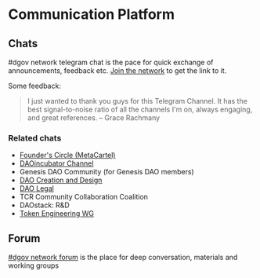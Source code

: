 # Communication Platform

## Chats

\#dgov network telegram chat is the pace for quick exchange of announcements, feedback etc. [Join the network](https://dgov.foundation/#join) to get the link to it.

Some feedback:

> I just wanted to thank you guys for this Telegram Channel. It has the best signal-to-noise ratio of all the channels I'm on, always engaging, and great references. – Grace Rachmany

### Related chats

* [Founder's Circle \(MetaCartel\)](https://t.me/Web3Founders)
* [DAOincubator Channel](https://t.me/DAOincubator)
* Genesis DAO Community \(for Genesis DAO members\)
* [DAO Creation and Design](https://t.me/daodesign)
* [DAO Legal](https://t.me/joinchat/ICRVPRbsfBQv2--PRfuunA)
* TCR Community Collaboration Coalition
* DAOstack: R&D
* [Token Engineering WG](https://t.me/cfowg)

## Forum

[\#dgov network forum](https://forum.dgov.foundation/) is the place for deep conversation, materials and working groups


